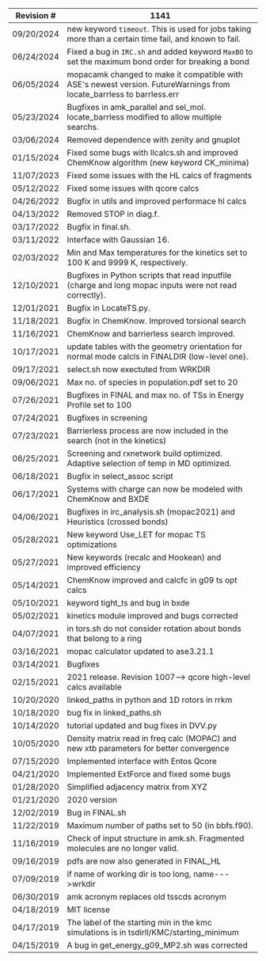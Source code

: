 | Revision # | 	1141 |
| ----------	 | ----------|
|09/20/2024|	new keyword <code>timeout</code>. This is used for jobs taking more than a certain time fail, and known to fail.|
|06/24/2024|	Fixed a bug in <code>IRC.sh</code> and added keyword <code>MaxBO</code> to set the maximum bond order for breaking a bond |
|06/05/2024|      mopacamk changed to make it compatible with ASE's newest version. FutureWarnings from locate_barrless to barrless.err|
| 05/23/2024|       Bugfixes in amk_parallel and sel_mol. locate_barrless modified to allow multiple searchs.| 
| 03/06/2024| 	Removed dependence with zenity and gnuplot| 
| 01/15/2024| 	Fixed some bugs with llcalcs.sh and improved ChemKnow algorithm (new keyword CK_minima)| 
| 11/07/2023| 	Fixed some issues with the HL calcs of fragments| 
| 05/12/2022| 	Fixed some issues with qcore calcs| 
| 04/26/2022| 	Bugfix in utils and improved performace hl calcs| 
| 04/13/2022| 	Removed STOP in diag.f.| 
| 03/17/2022| 	Bugfix in final.sh.| 
| 03/11/2022| 	Interface with Gaussian 16.| 
| 02/03/2022| 	Min and Max temperatures for the kinetics set to 100 K and 9999 K, respectively.| 
| 12/10/2021| 	Bugfixes in Python scripts that read inputfile (charge and long mopac inputs were not read correctly).| 
| 12/01/2021| 	Bugfix in LocateTS.py.| 
| 11/18/2021| 	Bugfix in ChemKnow. Improved torsional search| 
| 11/16/2021| 	ChemKnow and barrierless search improved. | 
| 10/17/2021| 	update tables with the geometry orientation for normal mode calcls in FINALDIR (low-level one). | 
| 09/17/2021| 	select.sh now exectuted from WRKDIR| 
| 09/06/2021| 	Max no. of species in population.pdf set to 20| 
| 07/26/2021| 	Bugfixes in FINAL and max no. of TSs in Energy Profile set to 100|
| 07/24/2021| 	Bugfixes in screening|
| 07/23/2021| 	Barrierless process are now included in the search (not in the kinetics)|
| 06/25/2021| 	Screening and rxnetwork build optimized. Adaptive selection of temp in MD optimized.|
| 06/18/2021| 	Bugfix in select_assoc script|
| 06/17/2021| 	Systems with charge can now be modeled with ChemKnow and BXDE|
| 04/06/2021| 	Bugfixes in irc_analysis.sh (mopac2021) and Heuristics (crossed bonds)|
| 05/28/2021| 	New keyword Use_LET for mopac TS optimizations|
| 05/27/2021| 	New keywords (recalc and Hookean) and improved efficiency|
| 05/14/2021| 	ChemKnow improved and calcfc in g09 ts opt calcs|
| 05/10/2021| 	keyword tight_ts and bug in bxde|
| 05/02/2021| 	kinetics module improved and bugs corrected|
| 04/07/2021| 	in tors.sh do not consider rotation about bonds that belong to a ring|
| 03/16/2021| 	mopac calculator updated to ase3.21.1|
| 03/14/2021| 	Bugfixes|
| 02/15/2021| 	2021 release. Revision 1007--> qcore high-level calcs available|
| 10/20/2020| 	linked_paths in python and 1D rotors in rrkm|
| 10/18/2020| 	bug fix in linked_paths.sh|
| 10/14/2020| 	tutorial updated and bug fixes in DVV.py|
| 10/05/2020| 	Density matrix read in freq calc (MOPAC) and new xtb parameters for better convergence|
| 07/15/2020| 	Implemented interface with Entos Qcore|
| 04/21/2020| 	Implemented ExtForce and fixed some bugs|
| 01/28/2020| 	Simplified adjacency matrix from XYZ|
| 01/21/2020| 	2020 version|
| 12/02/2019| 	Bug in FINAL.sh|
| 11/22/2019| 	Maximum number of paths set to 50 (in bbfs.f90).|
| 11/16/2019| 	Check of input structure in amk.sh. Fragmented molecules are no longer valid.|
| 09/16/2019| 	pdfs are now also generated in FINAL_HL|
| 07/09/2019| 	if name of working dir is too long, name--->wrkdir|
| 06/30/2019| 	amk acronym replaces old tsscds acronym|
| 04/18/2019| 	MIT license|
| 04/17/2019| 	The label of the starting min in the kmc simulations is in tsdirll/KMC/starting_minimum|
| 04/15/2019| 	A bug in get_energy_g09_MP2.sh was corrected|
		
